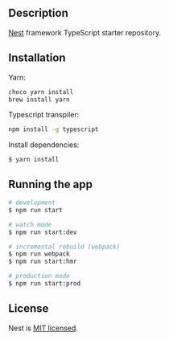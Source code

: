 ## Description

[Nest](https://github.com/nestjs/nest) framework TypeScript starter repository.

## Installation

Yarn:
```bash
choco yarn install
brew install yarn
```

Typescript transpiler:
```bash
npm install -g typescript
```

Install dependencies:
```
$ yarn install
```

## Running the app

```bash
# development
$ npm run start

# watch mode
$ npm run start:dev

# incremental rebuild (webpack)
$ npm run webpack
$ npm run start:hmr

# production mode
$ npm run start:prod
```

## License

  Nest is [MIT licensed](LICENSE).
